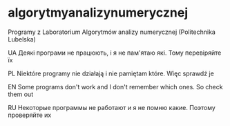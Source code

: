 # algorytmyanalizynumerycznej
Programy z Laboratorium Algorytmów analizy numerycznej (Politechnika Lubelska)

UA
Деякі програми не працюють, і я не пам'ятаю які. Тому перевіряйте їх

PL
Niektóre programy nie działają i nie pamiętam które. Więc sprawdź je

EN
Some programs don't work and I don't remember which ones. So check them out

RU
Некоторые программы не работают и я не помню какие. Поэтому проверяйте их
